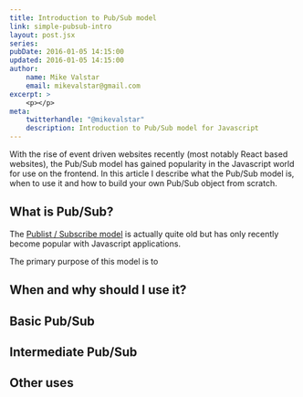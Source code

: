 ```yaml
---
title: Introduction to Pub/Sub model
link: simple-pubsub-intro
layout: post.jsx
series:
pubDate: 2016-01-05 14:15:00
updated: 2016-01-05 14:15:00
author:
    name: Mike Valstar
    email: mikevalstar@gmail.com
excerpt: >
    <p></p>
meta:
    twitterhandle: "@mikevalstar"
    description: Introduction to Pub/Sub model for Javascript
---
```


With the rise of event driven websites recently (most notably React based websites), the Pub/Sub model has gained popularity in the Javascript world for use on the frontend. In this article I describe what the Pub/Sub model is, when to use it and how to build your own Pub/Sub object from scratch.

## What is Pub/Sub?
The [Publist / Subscribe model](https://en.wikipedia.org/wiki/Publish%E2%80%93subscribe_pattern) is actually quite old but has only recently become popular with Javascript applications.

The primary purpose of this model is to 

## When and why should I use it?

## Basic Pub/Sub

## Intermediate Pub/Sub

## Other uses
